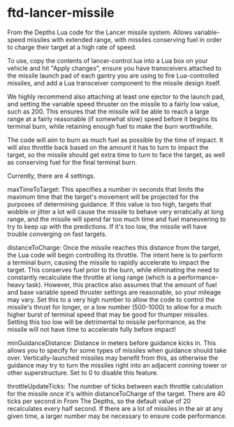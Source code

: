 # ftd-lancer-missile
From the Depths Lua code for the Lancer missile system. Allows variable-speed missiles with extended range, with missiles conserving fuel in order to charge their target at a high rate of speed.

To use, copy the contents of lancer-control.lua into a Lua box on your vehicle and hit "Apply changes", ensure you have transceivers attached to the missile launch pad of each gantry you are using to fire Lua-controlled missiles, and add a Lua transceiver component to the missile design itself.

We highly recommend also attaching at least one ejector to the launch pad, and setting the variable speed thruster on the missile to a fairly low value, such as 200. This ensures that the missile will be able to reach a large range at a fairly reasonable (if somewhat slow) speed before it begins its terminal burn, while retaining enough fuel to make the burn worthwhile.

The code will aim to burn as much fuel as possible by the time of impact. It will also throttle back based on the amount it has to turn to impact the target, so the missile should get extra time to turn to face the target, as well as conserving fuel for the final terminal burn.

Currently, there are 4 settings.

maxTimeToTarget: This specifies a number in seconds that limits the maximum time that the target's movement will be projected for the purposes of determining guidance. If this value is too high, targets that wobble or jitter a lot will cause the missile to behave very erratically at long range, and the missile will spend far too much time and fuel maneuvering to try to keep up with the predictions. If it's too low, the missile will have trouble converging on fast targets.

distanceToCharge: Once the missile reaches this distance from the target, the Lua code will begin controlling its throttle. The intent here is to perform a terminal burn, causing the missile to rapidly accelerate to impact the target. This conserves fuel prior to the burn, while eliminating the need to constantly recalculate the throttle at long range (which is a performance-heavy task). However, this practice also assumes that the amount of fuel and base variable speed thruster settings are reasonable, so your mileage may vary. Set this to a very high number to allow the code to control the missile's thrust for longer, or a low number (500-1000) to allow for a much higher burst of terminal speed that may be good for thumper missiles. Setting this too low will be detrimental to missile performance, as the missile will not have time to accelerate fully before impact!

minGuidanceDistance: Distance in meters before guidance kicks in. This allows you to specify for some types of missiles when guidance should take over. Vertically-launched missiles may benefit from this, as otherwise the guidance may try to turn the missiles right into an adjacent conning tower or other superstructure. Set to 0 to disable this feature.

throttleUpdateTicks: The number of ticks between each throttle calculation for the missile once it's within distanceToCharge of the target. There are 40 ticks per second in From The Depths, so the default value of 20 recalculates every half second. If there are a lot of missiles in the air at any given time, a larger number may be necessary to ensure code performance.
